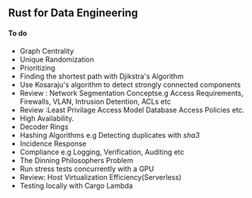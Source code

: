 ## Rust for Data Engineering

#### To do
- Graph Centrality
- Unique Randomization
- Prioritizing
- Finding the shortest path with Djikstra's Algorithm
- Use Kosaraju's algorithm to detect strongly connected components
- Review : Network Segmentation Conceptse.g Access Requirements, Firewalls, VLAN, Intrusion Detention, ACLs etc
- Review :Least Privilage Access Model Database Access Policies etc.
- High Availability.
- Decoder Rings
- Hashing Algorithms e.g Detecting duplicates with _sha3_
- Incidence Response
- Compliance e.g Logging, Verification, Auditing etc
- The Dinning Philosophers Problem
- Run stress tests concurrently with a GPU
- Review: Host Virtualization Efficiency(Serverless)
- Testing locally with Cargo Lambda

